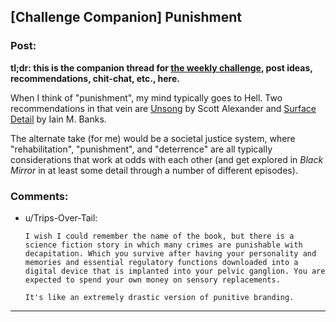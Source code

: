 ## [Challenge Companion] Punishment

### Post:

**tl;dr: this is the companion thread for [the weekly challenge](https://www.reddit.com/r/rational/comments/a3kagk/biweekly_challenge_punishment/?), post ideas, recommendations, chit-chat, etc., here.**

When I think of "punishment", my mind typically goes to Hell. Two recommendations in that vein are [Unsong](http://unsongbook.com/) by Scott Alexander and [Surface Detail](https://en.wikipedia.org/wiki/Surface_Detail) by Iain M. Banks.

The alternate take (for me) would be a societal justice system, where "rehabilitation", "punishment", and "deterrence" are all typically considerations that work at odds with each other (and get explored in *Black Mirror* in at least some detail through a number of different episodes).

### Comments:

- u/Trips-Over-Tail:
  ```
  I wish I could remember the name of the book, but there is a science fiction story in which many crimes are punishable with decapitation. Which you survive after having your personality and memories and essential regulatory functions downloaded into a digital device that is implanted into your pelvic ganglion. You are expected to spend your own money on sensory replacements.

  It's like an extremely drastic version of punitive branding.
  ```

---

